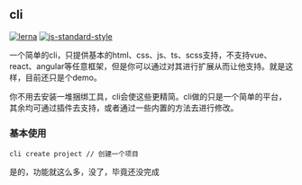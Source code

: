 <!--
 * @Author: last order
 * @Date: 2020-05-29 19:11:29
 * @LastEditTime: 2020-06-09 17:57:45
--> 
## cli
[![lerna](https://img.shields.io/badge/maintained%20with-lerna-cc00ff.svg)](https://lerna.js.org/)
[![js-standard-style](https://img.shields.io/badge/code%20style-standard-brightgreen.svg)](http://standardjs.com)

一个简单的cli，只提供基本的html、css、js、ts、scss支持，不支持vue、react、angular等任意框架，但是你可以通过对其进行扩展从而让他支持。就是这样，目前还只是个demo。

你不用去安装一堆捆绑工具，cli会使这些更精简。cli做的只是一个简单的平台，其余均可通过插件去支持，或者通过一些内置的方法去进行修改。

### 基本使用

```
cli create project // 创建一个项目
```

是的，功能就这么多，没了，毕竟还没完成
